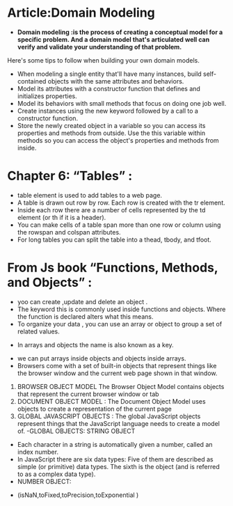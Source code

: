 # Article:Domain Modeling

* **Domain modeling :is the process of creating a conceptual model for a specific problem. And a domain model that's articulated well can verify and validate your understanding of that problem.**

Here's some tips to follow when building your own domain models.

- When modeling a single entity that'll have many instances, build self-contained objects with the same attributes and behaviors.
- Model its attributes with a constructor function that defines and initializes properties.
- Model its behaviors with small methods that focus on doing one job well.
- Create instances using the new keyword followed by a call to a constructor function.
- Store the newly created object in a variable so you can access its properties and methods from outside.
Use the this variable within methods so you can access the object's properties and methods from inside.
# Chapter 6: “Tables” :
- table element is used to add tables to a web page.
- A table is drawn out row by row. Each row is created with the tr element.
- Inside each row there are a number of cells  represented by the td element (or th if it is a header).
- You can make cells of a table span more than one row  or column using the rowspan and colspan attributes. 
- For long tables you can split the table into a thead, tbody, and tfoot.
#  From  Js book “Functions, Methods, and Objects” :
- yoo can create ,update and delete an object .
- The keyword this is commonly used inside functions and objects. Where the function is declared alters what this means.
- To organize your data , you can use an array or object to group a set of related values.
* In arrays and objects the name is also known as a key. 
- we can put arrays inside objects and objects inside arrays.
- Browsers come with a set of built-in objects that represent things like the browser window and the current web page shown in that window.
1. BROWSER OBJECT MODEL 
The Browser Object Model contains objects that represent the current browser window or tab
2. DOCUMENT OBJECT MODEL :
The Document Object Model uses objects to create a representation of the current page
3. GLOBAL JAVASCRIPT OBJECTS :
The global JavaScript objects represent things that the JavaScript language needs to create a model of.
-GLOBAL OBJECTS: STRING OBJECT 
- Each character in a string is automatically given a number, called an index number.
- In JavaScript there are six data types: Five of them are described as simple (or primitive) data types. The sixth is the object (and is referred to as a complex data type). 
- NUMBER OBJECT:
* (isNaN,toFixed,toPrecision,toExponential )




